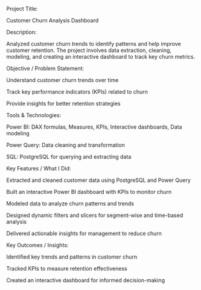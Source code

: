 Project Title:

Customer Churn Analysis Dashboard

Description:

Analyzed customer churn trends to identify patterns and help improve customer retention. The project involves data extraction, cleaning, modeling, and creating an interactive dashboard to track key churn metrics.

Objective / Problem Statement:

Understand customer churn trends over time

Track key performance indicators (KPIs) related to churn

Provide insights for better retention strategies

Tools & Technologies:

Power BI: DAX formulas, Measures, KPIs, Interactive dashboards, Data modeling

Power Query: Data cleaning and transformation

SQL: PostgreSQL for querying and extracting data

Key Features / What I Did:

Extracted and cleaned customer data using PostgreSQL and Power Query

Built an interactive Power BI dashboard with KPIs to monitor churn

Modeled data to analyze churn patterns and trends

Designed dynamic filters and slicers for segment-wise and time-based analysis

Delivered actionable insights for management to reduce churn

Key Outcomes / Insights:

Identified key trends and patterns in customer churn

Tracked KPIs to measure retention effectiveness

Created an interactive dashboard for informed decision-making
